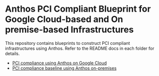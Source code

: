 # Anthos PCI Compliant Blueprint for Google Cloud-based and On premise-based Infrastructures

This repository contains blueprints to construct PCI compliant infrastructures
using Anthos. Refer to the README docs in each folder for details.

* [PCI compliance using Anthos on Google Cloud](google-cloud)
* [PCI compliance baseline using Anthos on-premises](on-prem)
